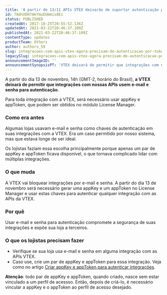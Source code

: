 ```yaml
---
title: 'A partir de 13/11 APIs VTEX deixarão de suportar autenticação por e-mail e senha'
id: 7AdnXDH7AkYmuEUmmis8Es
status: PUBLISHED
createdAt: 2017-10-25T20:55:52.136Z
updatedAt: 2021-03-22T20:46:37.109Z
publishedAt: 2021-03-22T20:46:37.109Z
contentType: updates
productTeam: Others
author: authors_59
slug: integracoes-com-apis-vtex-agora-precisam-de-autenticacao-por-token
legacySlug: integracoes-com-apis-vtex-agora-precisam-de-autenticacao-por-token
announcementImageID: ''
announcementSynopsisPT: 'VTEX deixará de permitir que integrações com nossas APIs usem e-mail e senha para autenticação'
---
```


A partir do dia 13 de novembro, 14h (GMT-2, horário do Brasil), __a VTEX deixará de permitir que integrações com nossas APIs usem e-mail e senha para autenticação__.

Para toda integração com a VTEX, será necessário usar appKey e appToken, que podem ser obtidos no módulo License Manager.

### Como era antes

Algumas lojas usavam e-mail e senha como chaves de autenticação em suas integrações com a VTEX. Era um caso permitido por nosso sistema, mas que estava longe de ser ideal.

Os lojistas faziam essa escolha principalmente porque apenas um par de appKey e appToken ficava disponível, o que tornava complicado lidar com múltiplas integrações.

### O que muda

A VTEX vai bloquear integrações por e-mail e senha. A partir do dia 13 de novembro será necessário gerar uma appKey e um appToken no License Manager e usar estas chaves para autenticar qualquer integração com as APIs da VTEX.

### Por quê

Usar e-mail e senha para autenticação compromete a segurança de suas integrações e expõe sua loja a terceiros.

### O que os lojistas precisam fazer
- Verifique se sua loja usa e-mail e senha em alguma integração com as APIs VTEX.
- Caso use, crie um par de appKey e appToken para essa integração. Veja como no artigo [Criar appKey e appToken para autenticar integrações](http://help.vtex.com/pt/tutorial/criar-appkey-e-apptoken-para-autenticar-integracoes).

<div class="alert alert-warning"><strong>Atenção</strong>: todo par de appKey e appToken, quando criado, nasce sem estar vinculado a um perfil de acessso. Então, depois de criá-lo, é necessário vincular a appKey e o appToken ao perfil de acesso desejado.</div>
